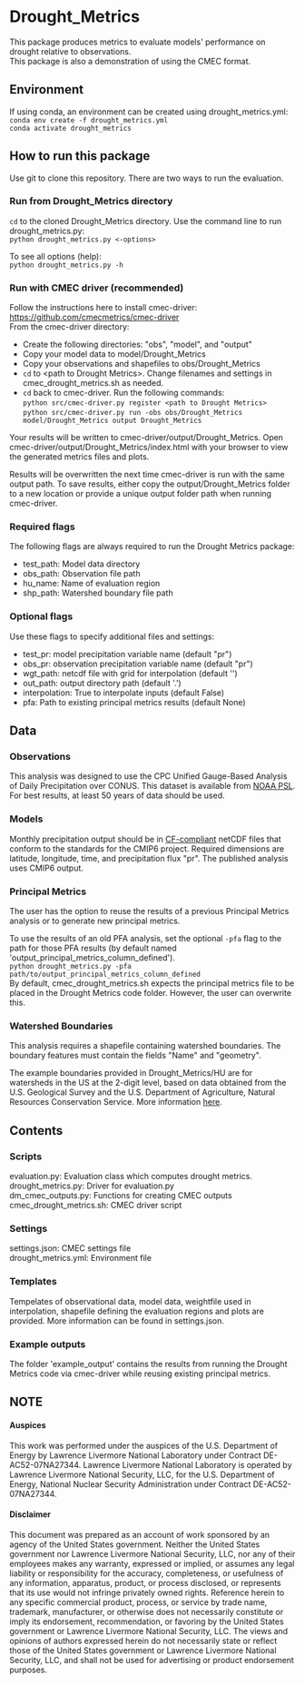 # Drought_Metrics  
This package produces metrics to evaluate models' performance on drought relative to observations.  
This package is also a demonstration of using the CMEC format.

## Environment  
If using conda, an environment can be created using drought_metrics.yml:  
`conda env create -f drought_metrics.yml`  
`conda activate drought_metrics`

## How to run this package  
Use git to clone this repository. There are two ways to run the evaluation.  

### Run from Drought_Metrics directory  
`cd` to the cloned Drought_Metrics directory. Use the command line to run drought_metrics.py:  
`python drought_metrics.py <-options>`  

To see all options (help):  
`python drought_metrics.py -h`  

### Run with CMEC driver (recommended)  
Follow the instructions here to install cmec-driver: https://github.com/cmecmetrics/cmec-driver  
From the cmec-driver directory:  
- Create the following directories: "obs", "model", and "output"  
- Copy your model data to model/Drought_Metrics  
- Copy your observations and shapefiles to obs/Drought_Metrics  
- `cd` to \<path to Drought Metrics\>. Change filenames and settings in cmec_drought_metrics.sh as needed.  
- `cd` back to cmec-driver. Run the following commands:  
`python src/cmec-driver.py register <path to Drought Metrics>`  
`python src/cmec-driver.py run -obs obs/Drought_Metrics model/Drought_Metrics output Drought_Metrics`  

Your results will be written to cmec-driver/output/Drought_Metrics. Open cmec-driver/output/Drought_Metrics/index.html with your browser to view the generated metrics files and plots.  

Results will be overwritten the next time cmec-driver is run with the same output path. To save results, either copy the output/Drought_Metrics folder to a new location or provide a unique output folder path when running cmec-driver.  

### Required flags
The following flags are always required to run the Drought Metrics package:
- test_path: Model data directory
- obs_path: Observation file path
- hu_name: Name of evaluation region
- shp_path: Watershed boundary file path

### Optional flags
Use these flags to specify additional files and settings:
- test_pr: model precipitation variable name (default "pr")
- obs_pr: observation precipitation variable name (default "pr")
- wgt_path: netcdf file with grid for interpolation (default '')
- out_path: output directory path (default '.')
- interpolation: True to interpolate inputs (default False)
- pfa: Path to existing principal metrics results (default None)

## Data  

### Observations  
This analysis was designed to use the CPC Unified Gauge-Based Analysis of Daily Precipitation over CONUS. This dataset is available from [NOAA PSL](https://psl.noaa.gov/data/gridded/data.unified.daily.conus.html). For best results, at least 50 years of data should be used.  

### Models
Monthly precipitation output should be in [CF-compliant](https://cfconventions.org/) netCDF files that conform to the standards for the CMIP6 project. Required dimensions are latitude, longitude, time, and precipitation flux "pr". The published analysis uses CMIP6 output.  

### Principal Metrics
The user has the option to reuse the results of a previous Principal Metrics analysis or to generate new principal metrics. 

To use the results of an old PFA analysis, set the optional `-pfa` flag to the path for those PFA results (by default named 'output_principal_metrics_column_defined').  
`python drought_metrics.py -pfa path/to/output_principal_metrics_column_defined`  
By default, cmec_drought_metrics.sh expects the principal metrics file to be placed in the Drought Metrics code folder. However, the user can overwrite this.

### Watershed Boundaries
This analysis requires a shapefile containing watershed boundaries. The boundary features must contain the fields "Name" and "geometry".  

The example boundaries provided in Drought_Metrics/HU are for watersheds in the US at the 2-digit level, based on data obtained from the U.S. Geological Survey and the U.S. Department of Agriculture, Natural Resources Conservation Service. More information [here](https://www.usgs.gov/core-science-systems/ngp/national-hydrography/watershed-boundary-dataset?qt-science_support_page_related_con=4#qt-science_support_page_related_con).

## Contents  
### Scripts  
evaluation.py: Evaluation class which computes drought metrics.  
drought_metrics.py: Driver for evaluation.py  
dm_cmec_outputs.py: Functions for creating CMEC outputs  
cmec_drought_metrics.sh: CMEC driver script  

### Settings  
settings.json: CMEC settings file  
drought_metrics.yml: Environment file  

### Templates  
Tempelates of observational data, model data, weightfile used in interpolation, shapefile defining the evaluation regions and plots are provided. More information can be found in settings.json.  

### Example outputs
The folder 'example_output' contains the results from running the Drought Metrics code via cmec-driver while reusing existing principal metrics.

## NOTE  

#### Auspices  
This work was performed under the auspices of the U.S. Department of Energy by Lawrence Livermore National Laboratory under Contract DE-AC52-07NA27344. Lawrence Livermore National Laboratory is operated by Lawrence Livermore National Security, LLC, for the U.S. Department of Energy, National Nuclear Security Administration under Contract DE-AC52-07NA27344.  

#### Disclaimer  
This document was prepared as an account of work sponsored by an agency of the United States government. Neither the United States government nor Lawrence Livermore National Security, LLC, nor any of their employees makes any warranty, expressed or implied, or assumes any legal liability or responsibility for the accuracy, completeness, or usefulness of any information, apparatus, product, or process disclosed, or represents that its use would not infringe privately owned rights. Reference herein to any specific commercial product, process, or service by trade name, trademark, manufacturer, or otherwise does not necessarily constitute or imply its endorsement, recommendation, or favoring by the United States government or Lawrence Livermore National Security, LLC. The views and opinions of authors expressed herein do not necessarily state or reflect those of the United States government or Lawrence Livermore National Security, LLC, and shall not be used for advertising or product endorsement purposes.  
